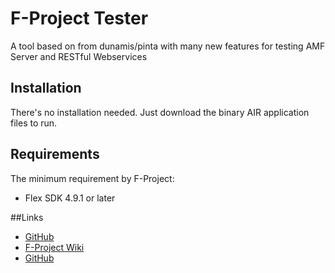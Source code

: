# F-Project Tester
A tool based on from dunamis/pinta with many new features for testing AMF Server and RESTful Webservices

## Installation

There's no installation needed. Just download the binary AIR application files to run.

## Requirements

The minimum requirement by F-Project:
- Flex SDK 4.9.1 or later

##Links

- [GitHub](https://github.com/fproject/f-project)
- [F-Project Wiki](http://wiki.f-project.net)
- [GitHub](https://github.com/fproject/fprj-test)
